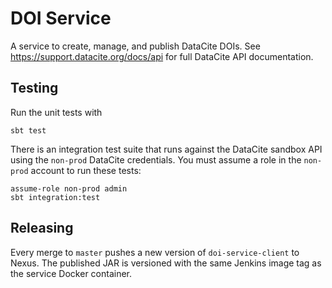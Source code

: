 # DOI Service

A service to create, manage, and publish DataCite DOIs. See https://support.datacite.org/docs/api for full DataCite API documentation.

## Testing

Run the unit tests with

    sbt test

There is an integration test suite that runs against the DataCite sandbox API using the `non-prod` DataCite credentials. You must assume a role in the `non-prod` account to run these tests:

    assume-role non-prod admin
    sbt integration:test

## Releasing

Every merge to `master` pushes a new version of `doi-service-client` to Nexus. The published JAR is versioned with the same Jenkins image tag as the service Docker container.
